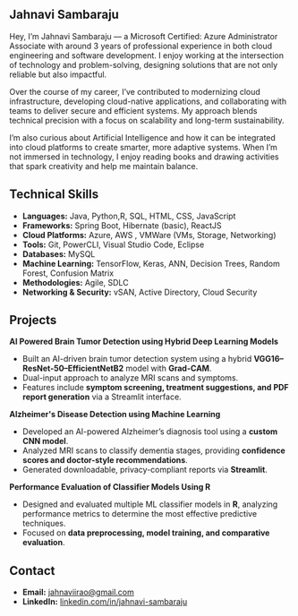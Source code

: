  ## Jahnavi Sambaraju
Hey, I’m Jahnavi Sambaraju — a Microsoft Certified: Azure Administrator Associate with around 3 years of professional experience in both cloud engineering and software development. I enjoy working at the intersection of technology and problem-solving, designing solutions that are not only reliable but also impactful.

Over the course of my career, I’ve contributed to modernizing cloud infrastructure, developing cloud-native applications, and collaborating with teams to deliver secure and efficient systems. My approach blends technical precision with a focus on scalability and long-term sustainability.

I’m also curious about Artificial Intelligence and how it can be integrated into cloud platforms to create smarter, more adaptive systems.
When I’m not immersed in technology, I enjoy reading books and drawing activities that spark creativity and help me maintain balance.


## Technical Skills

- **Languages:** Java, Python,R, SQL, HTML, CSS, JavaScript  
- **Frameworks:** Spring Boot, Hibernate (basic), ReactJS  
- **Cloud Platforms:** Azure, AWS , VMWare (VMs, Storage, Networking)  
- **Tools:** Git, PowerCLI, Visual Studio Code, Eclipse  
- **Databases:** MySQL  
- **Machine Learning:** TensorFlow, Keras, ANN, Decision Trees, Random Forest, Confusion Matrix  
- **Methodologies:** Agile, SDLC  
- **Networking & Security:** vSAN, Active Directory, Cloud Security 


## Projects  

**AI Powered Brain Tumor Detection using Hybrid Deep Learning Models**  
- Built an AI-driven brain tumor detection system using a hybrid **VGG16–ResNet-50–EfficientNetB2** model with **Grad-CAM**.  
- Dual-input approach to analyze MRI scans and symptoms.  
- Features include **symptom screening, treatment suggestions, and PDF report generation** via a Streamlit interface.  

**Alzheimer's Disease Detection using Machine Learning**  
- Developed an AI-powered Alzheimer’s diagnosis tool using a **custom CNN model**.  
- Analyzed MRI scans to classify dementia stages, providing **confidence scores and doctor-style recommendations**.  
- Generated downloadable, privacy-compliant reports via **Streamlit**.  

**Performance Evaluation of Classifier Models Using R**  
- Designed and evaluated multiple ML classifier models in **R**, analyzing performance metrics to determine the most effective predictive techniques.  
- Focused on **data preprocessing, model training, and comparative evaluation**.  


## Contact

- **Email:** jahnaviirao@gmail.com  
- **LinkedIn:** [linkedin.com/in/jahnavi-sambaraju](http://www.linkedin.com/in/jahnavi-sambaraju)  



